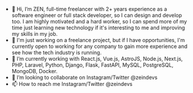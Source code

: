 - 👋 Hi, I’m ZEN, full-time freelancer with 2+ years experience as a software engineer or full stack developer, so I can design and develop too. I am highly motivated and a hard worker, so I can spend more of my time just learning new technology if it's interesting to me and improving my skills in my job.
- 💼 I'm just working on a freelance project, but if I have opportunities, I'm currently open to working for any company to gain more experience and see how the tech industry is running.
- 🌱 I’m currently working with React.js, Vue.js, AstroJS, Node.js, Next.js, PHP, Laravel, Python, Django, Flask, FastAPI, MySQL, PostgreSQL, MongoDB, Docker.
- 💞️ I’m looking to collaborate on Instagram/Twitter @zeindevs
- 📫 How to reach me Instagram/Twitter @zeindevs

<!---
zeindevs/zeindevs is a ✨ special ✨ repository because its `README.md` (this file) appears on your GitHub profile.
You can click the Preview link to take a look at your changes.
--->

